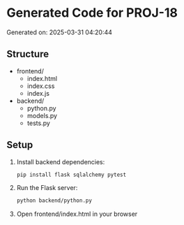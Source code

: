 # Generated Code for PROJ-18

Generated on: 2025-03-31 04:20:44

## Structure
- frontend/
  - index.html
  - index.css
  - index.js
- backend/
  - python.py
  - models.py
  - tests.py

## Setup
1. Install backend dependencies:
   ```bash
   pip install flask sqlalchemy pytest
   ```
2. Run the Flask server:
   ```bash
   python backend/python.py
   ```
3. Open frontend/index.html in your browser
